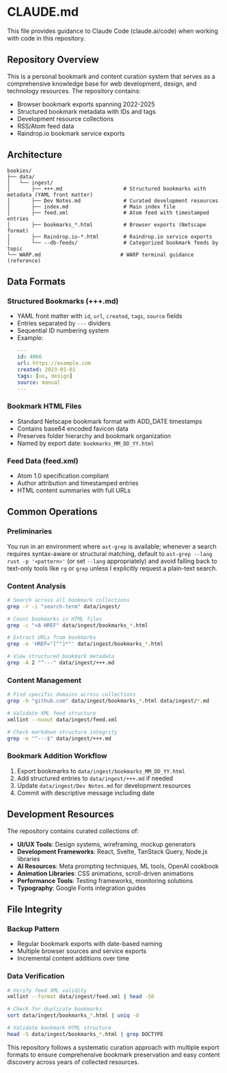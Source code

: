 # CLAUDE.md

This file provides guidance to Claude Code (claude.ai/code) when working with code in this repository.

## Repository Overview

This is a personal bookmark and content curation system that serves as a comprehensive knowledge base for web development, design, and technology resources. The repository contains:

- Browser bookmark exports spanning 2022-2025
- Structured bookmark metadata with IDs and tags
- Development resource collections
- RSS/Atom feed data
- Raindrop.io bookmark service exports

## Architecture

```
bookies/
├── data/
│   └── ingest/
│       ├── +++.md                    # Structured bookmarks with metadata (YAML front matter)
│       ├── Dev Notes.md              # Curated development resources
│       ├── index.md                  # Main index file
│       ├── feed.xml                  # Atom feed with timestamped entries
│       ├── bookmarks_*.html          # Browser exports (Netscape format)
│       ├── Raindrop.io-*.html        # Raindrop.io service exports
│       └── --db-feeds/               # Categorized bookmark feeds by topic
└── WARP.md                          # WARP terminal guidance (reference)
```

## Data Formats

### Structured Bookmarks (+++.md)
- YAML front matter with `id`, `url`, `created`, `tags`, `source` fields
- Entries separated by `---` dividers
- Sequential ID numbering system
- Example:
  ```yaml
  ---
  id: 4066
  url: https://example.com
  created: 2023-01-01
  tags: [ux, design]
  source: manual
  ---
  ```

### Bookmark HTML Files
- Standard Netscape bookmark format with ADD_DATE timestamps
- Contains base64 encoded favicon data
- Preserves folder hierarchy and bookmark organization
- Named by export date: `bookmarks_MM_DD_YY.html`

### Feed Data (feed.xml)
- Atom 1.0 specification compliant
- Author attribution and timestamped entries
- HTML content summaries with full URLs

## Common Operations

### Preliminaries

You run in an environment where `ast-grep` is available; whenever a search requires syntax-aware or structural matching, default to `ast-grep --lang rust -p '<pattern>'` (or set `--lang` appropriately) and avoid falling back to text-only tools like `rg` or `grep` unless I explicitly request a plain-text search.


### Content Analysis
```bash
# Search across all bookmark collections
grep -r -i "search-term" data/ingest/

# Count bookmarks in HTML files
grep -c "<A HREF" data/ingest/bookmarks_*.html

# Extract URLs from bookmarks
grep -o 'HREF="[^"]*"' data/ingest/bookmarks_*.html

# View structured bookmark metadata
grep -A 2 "^---" data/ingest/+++.md
```

### Content Management
```bash
# Find specific domains across collections
grep -h "github.com" data/ingest/bookmarks_*.html data/ingest/*.md

# Validate XML feed structure
xmllint --noout data/ingest/feed.xml

# Check markdown structure integrity
grep -n "^---$" data/ingest/+++.md
```

### Bookmark Addition Workflow
1. Export bookmarks to `data/ingest/bookmarks_MM_DD_YY.html`
2. Add structured entries to `data/ingest/+++.md` if needed
3. Update `data/ingest/Dev Notes.md` for development resources
4. Commit with descriptive message including date

## Development Resources

The repository contains curated collections of:
- **UI/UX Tools**: Design systems, wireframing, mockup generators
- **Development Frameworks**: React, Svelte, TanStack Query, Node.js libraries
- **AI Resources**: Meta prompting techniques, ML tools, OpenAI cookbook
- **Animation Libraries**: CSS animations, scroll-driven animations
- **Performance Tools**: Testing frameworks, monitoring solutions
- **Typography**: Google Fonts integration guides

## File Integrity

### Backup Pattern
- Regular bookmark exports with date-based naming
- Multiple browser sources and service exports
- Incremental content additions over time

### Data Verification
```bash
# Verify feed XML validity
xmllint --format data/ingest/feed.xml | head -50

# Check for duplicate bookmarks
sort data/ingest/bookmarks_*.html | uniq -d

# Validate bookmark HTML structure
head -5 data/ingest/bookmarks_*.html | grep DOCTYPE
```

This repository follows a systematic curation approach with multiple export formats to ensure comprehensive bookmark preservation and easy content discovery across years of collected resources.
